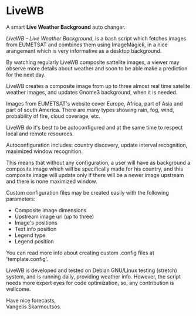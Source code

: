 # LiveWB
A smart <b>Live Weather Background</b> auto changer.

*LiveWB - Live Weather Background*, is a bash script which fetches images from EUMETSAT and combines them using ImageMagick,
in a nice arangement which is very informative as a desktop background.

By watching regularly LiveWB composite sattelite images, a viewer may observe more details about weather and soon 
to be able make a prediction for the next day.

LiveWB creates a composite image from up to three  almost real time satelite weather images,
and updates Gnome3 background, when it is needed.

Images from EUMETSAT's website cover Europe, Africa, part of Asia and part of south America.
There are many types showing rain, fog, wind, probability of fire, cloud coverage, etc.

LiveWB do it's best to be autoconfigured and at the same time to respect local and remote resources.

Autoconfiguration includes: country discovery, update interval recognition,  maximized window recognition.

This means that without any configuration, a user will have as background a composite image which will be specifically
made for his country, and this composite image will update only if there will be a newer image upstream and there is none maximized window.

Custom configuration files may be created easily with the following parameters:</br>
- Composite image dimensions</br>
- Upstream image url (up to three)</br>
- Image's positions</br>
- Text info position</br>
- Legend type</br>
- Legend position

You can read more info about creating custom .config files at 'template.config'.

LiveWB is developed and tested on Debian GNU/Linux testing (stretch) system, and is running daily, providing weather info.
However, the script needs more expert eyes for code optimization, so, any contribution is wellcome.

Have nice forecasts,<br>
Vangelis Skarmoutsos.
